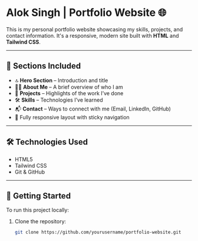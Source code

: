 # Alok Singh | Portfolio Website 🌐

This is my personal portfolio website showcasing my skills, projects, and contact information. It's a responsive, modern site built with **HTML** and **Tailwind CSS**.

---

## 📌 Sections Included

- 🔝 **Hero Section** – Introduction and title
- 👨‍💻 **About Me** – A brief overview of who I am
- 🧠 **Projects** – Highlights of the work I’ve done
- 🛠️ **Skills** – Technologies I’ve learned
- 📬 **Contact** – Ways to connect with me (Email, LinkedIn, GitHub)
- 📱 Fully responsive layout with sticky navigation

---

## 🛠️ Technologies Used

- HTML5
- Tailwind CSS
- Git & GitHub

---

## 🚀 Getting Started

To run this project locally:

1. Clone the repository:
   ```bash
   git clone https://github.com/yourusername/portfolio-website.git
